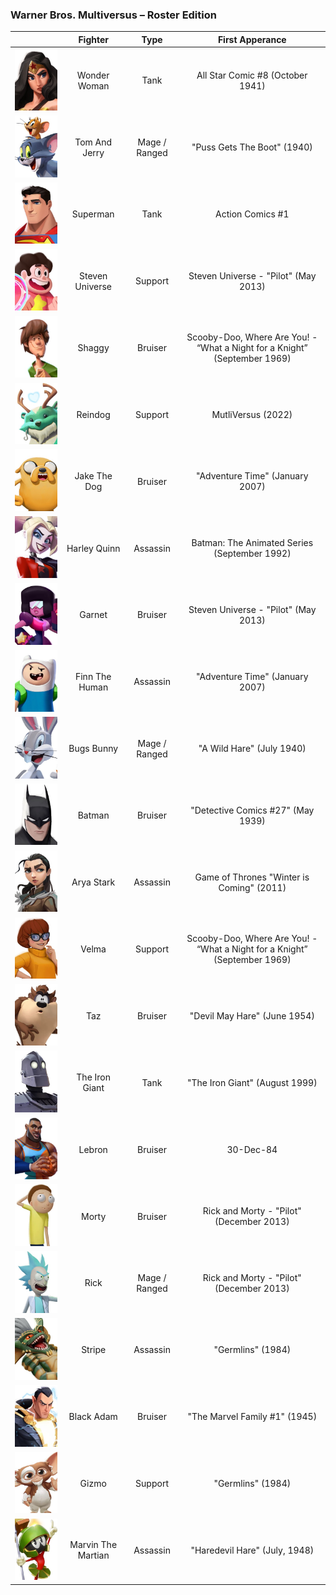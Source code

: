 ### Warner Bros. Multiversus – Roster Edition


|                                                                                  |       Fighter      |      Type     |                              First Apperance                              |
|:--------------------------------------------------------------------------------:|:------------------:|:-------------:|:-------------------------------------------------------------------------:|
|       ![Wonder Woman](/assets/images/prj_multiversus/001_wonder_woman.jpg)       |    Wonder Woman    |      Tank     |                      All Star Comic #8 (October 1941)                     |
|      ![Tom And Jerry](/assets/images/prj_multiversus/002_tom_and_jerry.jpg)      |    Tom And Jerry   | Mage / Ranged |                        "Puss Gets The Boot" (1940)                        |
|           ![Superman](/assets/images/prj_multiversus/003_superman.jpg)           |      Superman      |      Tank     |                              Action Comics #1                             |
|         ![Steven Universe](/assets/images/prj_multiversus/004_steven.jpg)        |   Steven Universe  |    Support    |                    Steven Universe - "Pilot" (May 2013)                   |
|             ![Shaggy](/assets/images/prj_multiversus/005_shaggy.jpg)             |       Shaggy       |    Bruiser    | Scooby-Doo, Where Are You! - “What a Night for a Knight” (September 1969) |
|            ![Reindog](/assets/images/prj_multiversus/006_reindog.jpg)            |       Reindog      |    Support    |                             MutliVersus (2022)                            |
|       ![Jake The Dog](/assets/images/prj_multiversus/007_jake_the_dog.jpg)       |    Jake The Dog    |    Bruiser    |                      "Adventure Time" (January 2007)                      |
|          ![Harley Quinn](/assets/images/prj_multiversus/008_harley.jpg)          |    Harley Quinn    |    Assassin   |                Batman: The Animated Series (September 1992)               |
|             ![Garnet](/assets/images/prj_multiversus/009_garnet.jpg)             |       Garnet       |    Bruiser    |                    Steven Universe - "Pilot" (May 2013)                   |
|          ![Finn The Human](/assets/images/prj_multiversus/010_finn.jpg)          |   Finn The Human   |    Assassin   |                      "Adventure Time" (January 2007)                      |
|         ![Bugs Bunny](/assets/images/prj_multiversus/011_bugs_bunny.jpg)         |     Bugs Bunny     | Mage / Ranged |                         "A Wild Hare" (July 1940)                         |
|             ![Batman](/assets/images/prj_multiversus/012_batman.jpg)             |       Batman       |    Bruiser    |                     "Detective Comics #27" (May 1939)                     |
|         ![Arya Stark](/assets/images/prj_multiversus/013_arya_stark.jpg)         |     Arya Stark     |    Assassin   |                 Game of Thrones "Winter is Coming" (2011)                 |
|              ![Velma](/assets/images/prj_multiversus/014_velma.jpg)              |        Velma       |    Support    | Scooby-Doo, Where Are You! - “What a Night for a Knight” (September 1969) |
|                ![Taz](/assets/images/prj_multiversus/015_taz.jpg)                |         Taz        |    Bruiser    |                        "Devil May Hare" (June 1954)                       |
|     ![The Iron Giant](/assets/images/prj_multiversus/016_the_iron_giant.jpg)     |   The Iron Giant   |      Tank     |                       "The Iron Giant" (August 1999)                      |
|             ![Lebron](/assets/images/prj_multiversus/017_lebron.jpg)             |       Lebron       |    Bruiser    |                                 30-Dec-84                                 |
|              ![Morty](/assets/images/prj_multiversus/018_morty.jpg)              |        Morty       |    Bruiser    |                  Rick and Morty - "Pilot" (December 2013)                 |
|               ![Rick](/assets/images/prj_multiversus/019_rick.jpg)               |        Rick        | Mage / Ranged |                  Rick and Morty - "Pilot" (December 2013)                 |
|             ![Stripe](/assets/images/prj_multiversus/020_stripe.jpg)             |       Stripe       |    Assassin   |                             "Germlins" (1984)                             |
|         ![Black Adam](/assets/images/prj_multiversus/021_black_adam.jpg)         |     Black Adam     |    Bruiser    |                       "The Marvel Family #1" (1945)                       |
|              ![Gizmo](/assets/images/prj_multiversus/022_gizmo.jpg)              |        Gizmo       |    Support    |                             "Germlins" (1984)                             |
| ![Marvin The Martian](/assets/images/prj_multiversus/023_marvin_the_martian.jpg) | Marvin The Martian |    Assassin   |                       "Haredevil Hare" (July, 1948)                       |
